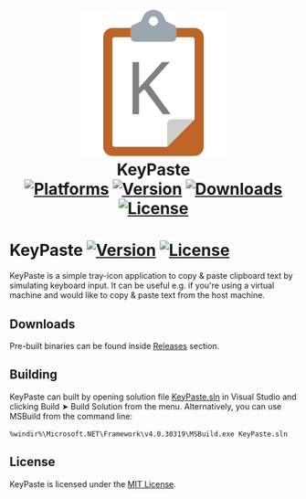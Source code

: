 <div align="center">

![Icon](KeyPaste/Resources/KeyPaste.svg)  
KeyPaste  
[![Platforms](https://img.shields.io/badge/platform-windows-blue)](https://github.com/ahmetsait/KeyPaste/releases) [![Version](https://img.shields.io/github/v/release/ahmetsait/KeyPaste)](https://github.com/ahmetsait/KeyPaste/releases/latest) [![Downloads](https://img.shields.io/github/downloads/ahmetsait/KeyPaste/total)](https://github.com/ahmetsait/KeyPaste/releases) [![License](https://img.shields.io/github/license/ahmetsait/KeyPaste)](LICENSE) 
========
</div>

# KeyPaste [![Version](https://img.shields.io/github/v/release/ahmetsait/KeyPaste)](https://github.com/ahmetsait/KeyPaste/releases/latest) [![License](https://img.shields.io/github/license/ahmetsait/KeyPaste)](LICENSE)
KeyPaste is a simple tray-icon application to copy & paste clipboard text by simulating keyboard input.
It can be useful e.g. if you're using a virtual machine and would like to copy & paste text from the host machine.

## Downloads
Pre-built binaries can be found inside [Releases](https://github.com/ahmetsait/KeyPaste/releases) section.

## Building
KeyPaste can built by opening solution file [KeyPaste.sln](KeyPaste.sln) in Visual Studio and clicking Build ➤ Build Solution from the menu.
Alternatively, you can use MSBuild from the command line:
```
%windir%\Microsoft.NET\Framework\v4.0.30319\MSBuild.exe KeyPaste.sln
```
## License
KeyPaste is licensed under the [MIT License](LICENSE).
